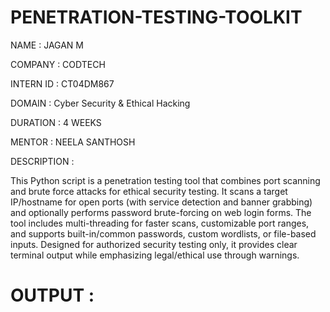 # PENETRATION-TESTING-TOOLKIT

NAME : JAGAN M 

COMPANY : CODTECH

INTERN ID : CT04DM867

DOMAIN : Cyber Security & Ethical Hacking 

DURATION : 4 WEEKS

MENTOR : NEELA SANTHOSH

DESCRIPTION :

This Python script is a penetration testing tool that combines port scanning and brute force attacks for ethical security testing. It scans a target IP/hostname for open ports (with service detection and banner grabbing) and optionally performs password brute-forcing on web login forms. The tool includes multi-threading for faster scans, customizable port ranges, and supports built-in/common passwords, custom wordlists, or file-based inputs. Designed for authorized security testing only, it provides clear terminal output while emphasizing legal/ethical use through warnings.

# OUTPUT :

